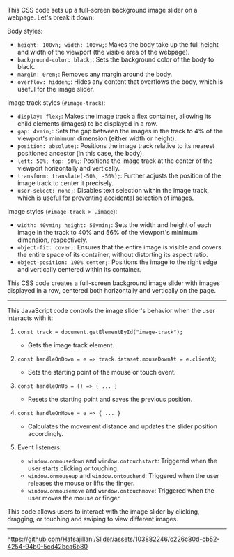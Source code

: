 This CSS code sets up a full-screen background image slider on a webpage. Let's break it down:

Body styles:
- `height: 100vh; width: 100vw;`: Makes the body take up the full height and width of the viewport (the visible area of the webpage).
- `background-color: black;`: Sets the background color of the body to black.
- `margin: 0rem;`: Removes any margin around the body.
- `overflow: hidden;`: Hides any content that overflows the body, which is useful for the image slider.

Image track styles (`#image-track`):
- `display: flex;`: Makes the image track a flex container, allowing its child elements (images) to be displayed in a row.
- `gap: 4vmin;`: Sets the gap between the images in the track to 4% of the viewport's minimum dimension (either width or height).
- `position: absolute;`: Positions the image track relative to its nearest positioned ancestor (in this case, the body).
- `left: 50%; top: 50%;`: Positions the image track at the center of the viewport horizontally and vertically.
- `transform: translate(-50%, -50%);`: Further adjusts the position of the image track to center it precisely.
- `user-select: none;`: Disables text selection within the image track, which is useful for preventing accidental selection of images.

Image styles (`#image-track > .image`):
- `width: 40vmin; height: 56vmin;`: Sets the width and height of each image in the track to 40% and 56% of the viewport's minimum dimension, respectively.
- `object-fit: cover;`: Ensures that the entire image is visible and covers the entire space of its container, without distorting its aspect ratio.
- `object-position: 100% center;`: Positions the image to the right edge and vertically centered within its container.

This CSS code creates a full-screen background image slider with images displayed in a row, centered both horizontally and vertically on the page.

______

This JavaScript code controls the image slider's behavior when the user interacts with it:

1. `const track = document.getElementById("image-track");`
   - Gets the image track element.

2. `const handleOnDown = e => track.dataset.mouseDownAt = e.clientX;`
   - Sets the starting point of the mouse or touch event.

3. `const handleOnUp = () => { ... }`
   - Resets the starting point and saves the previous position.

4. `const handleOnMove = e => { ... }`
   - Calculates the movement distance and updates the slider position accordingly.

5. Event listeners:
   - `window.onmousedown` and `window.ontouchstart`: Triggered when the user starts clicking or touching.
   - `window.onmouseup` and `window.ontouchend`: Triggered when the user releases the mouse or lifts the finger.
   - `window.onmousemove` and `window.ontouchmove`: Triggered when the user moves the mouse or finger.

This code allows users to interact with the image slider by clicking, dragging, or touching and swiping to view different images.


____


https://github.com/Hafsajillani/Slider/assets/103882246/c226c80d-cb52-4254-94b0-5cd42bca6b80



